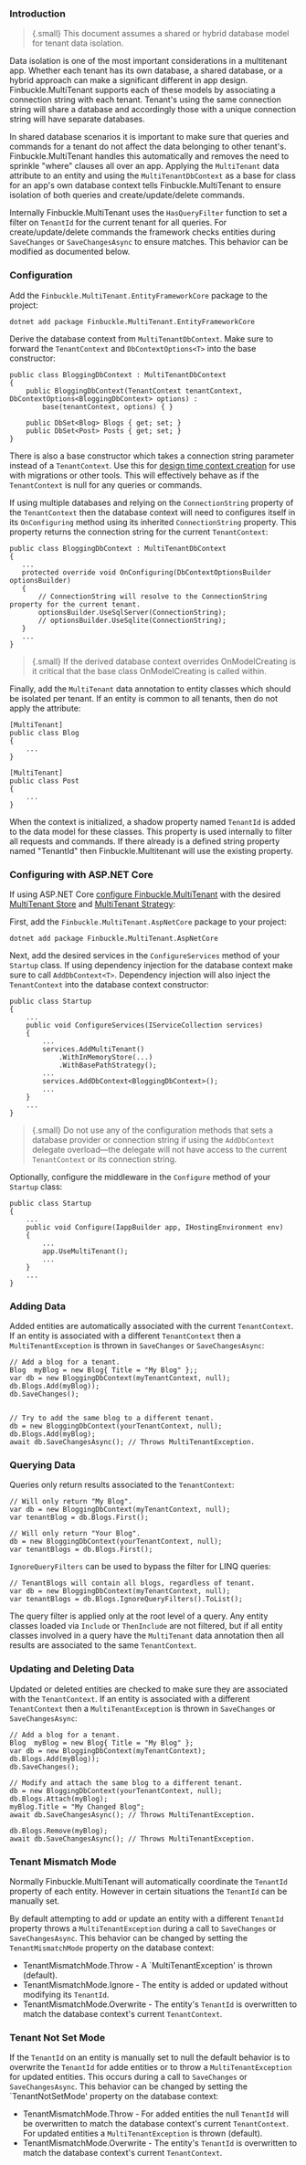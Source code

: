 ### Introduction
>{.small} This document assumes a shared or hybrid database model for tenant data isolation.

Data isolation is one of the most important considerations in a multitenant app. Whether each tenant has its own database, a shared database, or a hybrid approach can make a significant different in app design. Finbuckle.MultiTenant supports each of these models by associating a connection string with each tenant. Tenant's using the same connection string will share a database and accordingly those with a unique connection string will have separate databases.

In shared database scenarios it is important to make sure that queries and commands for a tenant do not affect the data belonging to other tenant's. Finbuckle.MultiTenant handles this automatically and removes the need to sprinkle "where" clauses all over an app. Applying the `MultiTenant` data attribute to an entity and using the `MultiTenantDbContext` as a base for class for an app's own database context tells Finbuckle.MultiTenant to ensure isolation of both queries and create/update/delete commands.

Internally Finbuckle.MultiTenant uses the `HasQueryFilter` function to set a filter on `TenantId` for the current tenant for all queries. For create/update/delete commands the framework checks entities during `SaveChanges` or `SaveChangesAsync` to ensure matches. This behavior can be modified as documented below.

### Configuration
Add the `Finbuckle.MultiTenant.EntityFrameworkCore` package to the project:
```{.bash}
dotnet add package Finbuckle.MultiTenant.EntityFrameworkCore
```

Derive the database context from `MultiTenantDbContext`. Make sure to forward the `TenantContext` and `DbContextOptions<T>` into the base constructor:

```
public class BloggingDbContext : MultiTenantDbContext
{
    public BloggingDbContext(TenantContext tenantContext, DbContextOptions<BloggingDbContext> options) :
        base(tenantContext, options) { }

    public DbSet<Blog> Blogs { get; set; }
    public DbSet<Post> Posts { get; set; }
}
```

There is also a base constructor which takes a connection string parameter instead of a `TenantContext`. Use this for [design time context creation](https://docs.microsoft.com/en-us/ef/core/miscellaneous/cli/dbcontext-creation) for use with migrations or other tools. This will effectively behave as if the `TenantContext` is null for any queries or commands.

If using multiple databases and relying on the `ConnectionString` property of the `TenantContext` then the database context will need to configures itself in its `OnConfiguring` method using its inherited `ConnectionString` property. This property returns the connection string for the current `TenantContext`:

```
public class BloggingDbContext : MultiTenantDbContext
{
   ...
   protected override void OnConfiguring(DbContextOptionsBuilder optionsBuilder)
   {
       // ConnectionString will resolve to the ConnectionString property for the current tenant.
       optionsBuilder.UseSqlServer(ConnectionString);
       // optionsBuilder.UseSqlite(ConnectionString);
   }
   ...
}
```

>{.small} If the derived database context overrides OnModelCreating is it critical that the base class OnModelCreating is called within.

Finally, add the `MultiTenant` data annotation to entity classes which should be isolated per tenant. If an entity is common to all tenants, then do not apply the attribute:

```
[MultiTenant]
public class Blog
{
    ...
}

[MultiTenant]
public class Post
{
    ...
}
```

When the context is initialized, a shadow property named `TenantId` is added to the data model for these classes. This property is used internally to filter all requests and commands. If there already is a defined string property named "TenantId" then Finbuckle.Multitenant will use the existing property.

### Configuring with ASP.NET Core

If using ASP.NET Core [configure Finbuckle.MultiTenant](https://www.finbuckle.com/Blog/10/getting-started-asp-net-core-finbuckle-multitenant) with the desired [MultiTenant Store](https://www.finbuckle.com/Blog/13/multitenant-stores-finbuckle-multitenant) and [MultiTenant Strategy](https://www.finbuckle.com/Blog/12/multitenant-strategies-finbuckle-multitenant):

First, add the `Finbuckle.MultiTenant.AspNetCore` package to your project:

```{.bash}
dotnet add package Finbuckle.MultiTenant.AspNetCore
```

Next, add the desired services in the `ConfigureServices` method of your `Startup` class. If using dependency injection for the database context make sure to call `AddDbContext<T>`. Dependency injection will also inject the `TenantContext` into the database context constructor:

```
public class Startup
{
    ...
    public void ConfigureServices(IServiceCollection services)
    {
        ...        
        services.AddMultiTenant()
            .WithInMemoryStore(...)
            .WithBasePathStrategy();
        ...
        services.AddDbContext<BloggingDbContext>();
        ...
    }
    ...
}
```

>{.small} Do not use any of the configuration methods that sets a database provider or connection string if using the `AddDbContext` delegate overload&mdash;the delegate will not have access to the current `TenantContext` or its connection string.

Optionally, configure the middleware in the `Configure` method of your `Startup` class:

```
public class Startup
{
    ...
    public void Configure(IappBuilder app, IHostingEnvironment env)
    {
        ...        
        app.UseMultiTenant();
        ...
    }
    ...
}
```

### Adding Data
Added entities are automatically associated with the current `TenantContext`. If an entity is associated with a different `TenantContext` then a `MultiTenantException` is thrown in `SaveChanges` or `SaveChangesAsync`:

```
// Add a blog for a tenant.
Blog  myBlog = new Blog{ Title = "My Blog" };;
var db = new BloggingDbContext(myTenantContext, null);
db.Blogs.Add(myBlog));
db.SaveChanges();


// Try to add the same blog to a different tenant.
db = new BloggingDbContext(yourTenantContext, null);
db.Blogs.Add(myBlog);
await db.SaveChangesAsync(); // Throws MultiTenantException.
```

### Querying Data
Queries only return results associated to the `TenantContext`:

```
// Will only return "My Blog".
var db = new BloggingDbContext(myTenantContext, null);
var tenantBlog = db.Blogs.First();

// Will only return "Your Blog".
db = new BloggingDbContext(yourTenantContext, null);
var tenantBlogs = db.Blogs.First(); 
```

`IgnoreQueryFilters` can be used to bypass the filter for LINQ queries:

```
// TenantBlogs will contain all blogs, regardless of tenant.
var db = new BloggingDbContext(myTenantContext, null);
var tenantBlogs = db.Blogs.IgnoreQueryFilters().ToList(); 
```

The query filter is applied only at the root level of a query. Any entity classes loaded via `Include` or `ThenInclude` are not filtered, but if all entity classes involved in a query have the `MultiTenant` data annotation then all results are associated to the same `TenantContext`.

### Updating and Deleting Data
Updated or deleted entities are checked to make sure they are associated with the `TenantContext`. If an entity is associated with a different `TenantContext` then a `MultiTenantException` is thrown in `SaveChanges` or `SaveChangesAsync`:

```
// Add a blog for a tenant.
Blog  myBlog = new Blog{ Title = "My Blog" };
var db = new BloggingDbContext(myTenantContext);
db.Blogs.Add(myBlog));
db.SaveChanges();

// Modify and attach the same blog to a different tenant.
db = new BloggingDbContext(yourTenantContext, null);
db.Blogs.Attach(myBlog);
myBlog.Title = "My Changed Blog";
await db.SaveChangesAsync(); // Throws MultiTenantException.

db.Blogs.Remove(myBlog);
await db.SaveChangesAsync(); // Throws MultiTenantException.
```

### Tenant Mismatch Mode

Normally Finbuckle.MultiTenant will automatically coordinate the `TenantId` property of each entity. However in certain situations the `TenantId` can be manually set.

By default attempting to add or update an entity with a different `TenantId` property throws a `MultiTenantException` during a call to `SaveChanges` or `SaveChangesAsync`. This behavior can be changed by setting the `TenantMismatchMode` property on the database context:

* TenantMismatchMode.Throw - A `MultiTenantException' is thrown (default).
* TenantMismatchMode.Ignore - The entity is added or updated without modifying its `TenantId`.
* TenantMismatchMode.Overwrite - The entity's `TenantId` is overwritten to match the database context's current `TenantContext`.

### Tenant Not Set Mode

If the `TenantId` on an entity is manually set to null the default behavior is to overwrite the `TenantId` for adde entities or to throw a `MultiTenantException` for updated entities. This occurs during a call to `SaveChanges` or `SaveChangesAsync`. This behavior can be changed by setting the `TenantNotSetMode' property on the database context:

* TenantMismatchMode.Throw - For added entities the null `TenantId` will be overwritten to match the database context's current `TenantContext`. For updated entities a `MultiTenantException` is thrown (default).
* TenantMismatchMode.Overwrite - The entity's `TenantId` is overwritten to match the database context's current `TenantContext`.
